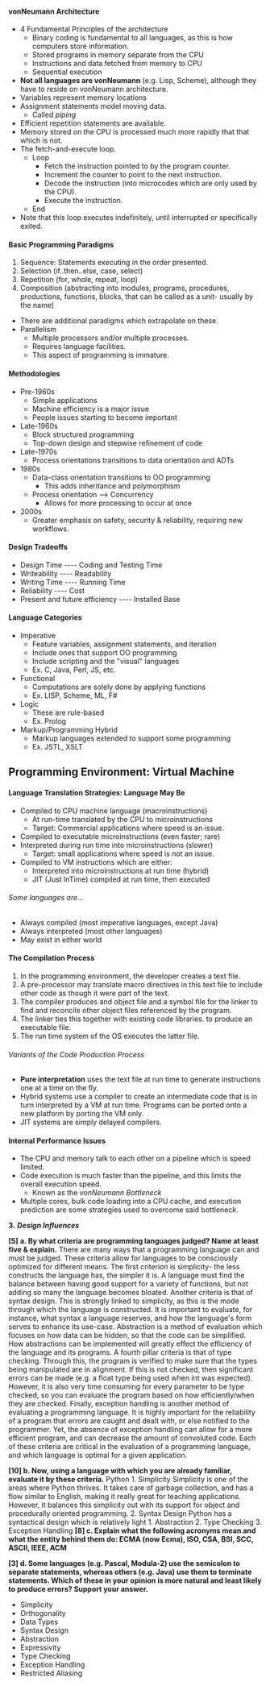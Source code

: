 #### vonNeumann Architecture
- 4 Fundamental Principles of the architecture
	- Binary coding is fundamental to all languages, as this is how computers store information.
	- Stored programs in memory separate from the CPU
	- Instructions and data fetched from memory to CPU
	- Sequential execution
- **Not all languages are vonNeumann** (e.g. Lisp, Scheme), although they have to reside on vonNeumann architecture.
- Variables represent memory locations
- Assignment statements model moving data.
	- Called *piping*
- Efficient repetition statements are available.
- Memory stored on the CPU is processed much more rapidly that that which is not.
- The fetch-and-execute loop.
	- Loop
		- Fetch the instruction pointed to by the program counter.
		- Increment the counter to point to the next instruction.
		- Decode the instruction (into microcodes which are only used by the CPU).
		- Execute the instruction.
	- End
- Note that this loop executes indefinitely, until interrupted or specifically exited.
#### Basic Programming Paradigms
1. Sequence: Statements executing in the order presented.
2. Selection (if..then..else, case, select)
3. Repetition (for, whole, repeat, loop)
4. Composition (abstracting into modules, programs, procedures, productions, functions, blocks, that can be called as a unit- usually by the name)
- There are additional paradigms which extrapolate on these.
- Parallelism
	- Multiple processors and/or multiple processes.
	- Requires language facilities.
	- This aspect of programming is immature.
#### Methodologies
- Pre-1960s
	- Simple applications
	- Machine efficiency is a major issue
	- People issues starting to become important
- Late-1960s
	- Block structured programming
	- Top-down design and stepwise refinement of code
- Late-1970s
	- Process orientations transitions to data orientation and ADTs
- 1980s
	- Data-class orientation transitions to OO programming
		- This adds inheritance and polymorphism
	- Process orientation --> Concurrency
		- Allows for more processing to occur at once
- 2000s
	- Greater emphasis on safety, security & reliability, requiring new workflows.
#### Design Tradeoffs
- Design Time ---- Coding and Testing Time
- Writeability ---- Readability
- Writing Time ---- Running Time
- Reliability ---- Cost
- Present and future efficiency ---- Installed Base
#### Language Categories
- Imperative
	- Feature variables, assignment statements, and iteration
	- Include ones that support OO programming
	- Include scripting and the "visual" languages
	- Ex. C, Java, Perl, JS, etc.
- Functional
	- Computations are solely done by applying functions
	- Ex. LISP, Scheme, ML, F#
- Logic
	- These are rule-based
	- Ex. Prolog
- Markup/Programming Hybrid
	- Markup languages extended to support some programming
	- Ex. JSTL, XSLT
## Programming Environment: Virtual Machine
#### Language Translation Strategies: Language May Be
- Compiled to CPU machine language (macroinstructions)
	- At run-time translated by the CPU to microinstructions
	- Target: Commercial applications where speed is an issue.
- Compiled to executable microinstructions (even faster; rare)
- Interpreted during run time into microinstructions (slower)
	- Target: small applications where speed is not an issue.
- Compiled to VM instructions which are either:
	- Interpreted into microinstructions at run time (hybrid)
	- JIT (Just InTime) compiled at run time, then executed
###### Some languages are...
- Always compiled (most imperative languages, except Java)
- Always interpreted (most other languages)
- May exist in either world
#### The Compilation Process
1. In the programming environment, the developer creates a text file.
2. A pre-processor may translate macro directives in this text file to include other code as though it were part of the text.
3. The compiler produces and object file and a symbol file for the linker to find and reconcile other object files referenced by the program.
4. The linker ties this together with existing code libraries. to produce an executable file.
5. The run time system of the OS executes the latter file.
###### Variants of the Code Production Process
- **Pure interpretation** uses the text file at run time to generate instructions one at a time on the fly.
- Hybrid systems use a compiler to create an intermediate code that is in turn interpreted by a VM at run time. Programs can be ported onto a new platform by porting the VM only.
- JIT systems are simply delayed compilers.
#### Internal Performance Issues
- The CPU and memory talk to each other on a pipeline which is speed limited.
- Code execution is much faster than the pipeline, and this limits the overall execution speed.
	- Known as the *vonNeumann Bottleneck*
- Multiple cores, bulk code loading into a CPU cache, and execution prediction are some strategies used to overcome said bottleneck.











**3.** **_Design Influences_**

**[5]** **a. By what criteria are programming languages judged? Name at least five & explain.**
	There are many ways that a programming language can and must be judged. These criteria allow for languages to be consciously optimized for different means. The first criterion is simplicity- the less constructs the language has, the simpler it is. A language must find the balance between having good support for a variety of functions, but not adding so many the language becomes bloated. Another criteria is that of syntax design. This is strongly linked to simplicity, as this is the mode through which the language is constructed. It is important to evaluate, for instance, what syntax a language reserves, and how the language's form serves to enhance its use-case. Abstraction is a method of evaluation which focuses on how data can be hidden, so that the code can be simplified. How abstractions can be implemented will greatly effect the efficiency of the language and its programs. A fourth pillar criteria is that of type checking. Through this, the program is verified to make sure that the types being manipulated are in alignment. If this is not checked, then significant errors can be made (e.g. a float type being used when int was expected). However, it is also very time consuming for every parameter to be type checked, so you can evaluate the program based on how efficiently/when they are checked. Finally, exception handling is another method of evaluating a programming language. It is highly important for the reliability of a program that errors are caught and dealt with, or else notified to the programmer. Yet, the absence of exception handling can allow for a more efficient program, and can decrease the amount of convoluted code. Each of these criteria are critical in the evaluation of a programming language, and which language is optimal for a given application.

**[10] b. Now, using a language with which you are already familiar, evaluate it by these criteria.**
	Python
	1. Simplicity
		Simplicity is one of the areas where Python thrives. It takes care of garbage collection, and has a flow similar to English, making it really great for teaching applications. However, it balances this simplicity out with its support for object and procedurally oriented programming.
	2. Syntax Design
		Python has a syntactical design which is relatively light 
	1. Abstraction
	2. Type Checking
	3. Exception Handling
**[8] c. Explain what the following acronyms mean and what the entity behind them do: ECMA (now Ecma), ISO, CSA, BSI, SCC, ASCII, IEEE, ACM**

**[3] d. Some languages (e.g. Pascal, Modula-2) use the semicolon to separate statements, whereas others (e.g. Java) use them to terminate statements. Which of these in your opinion is more natural and least likely to produce errors? Support your answer.**

- Simplicity
- Orthogonality
- Data Types
- Syntax Design
- Abstraction
- Expressivity
- Type Checking
- Exception Handling
- Restricted Aliasing

